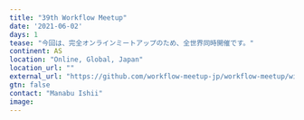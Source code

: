 ```yaml
---
title: "39th Workflow Meetup"
date: '2021-06-02'
days: 1
tease: "今回は、完全オンラインミートアップのため、全世界同時開催です。"
continent: AS
location: "Online, Global, Japan"
location_url: ""
external_url: "https://github.com/workflow-meetup-jp/workflow-meetup/wiki/20210602"
gtn: false
contact: "Manabu Ishii"
image: 
---
```

